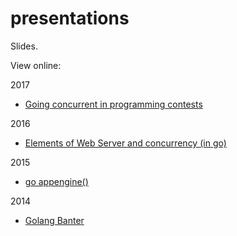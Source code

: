 # presentations
Slides.

View online:

2017

- [Going concurrent in programming contests](https://github.com/Deleplace/presentations/blob/master/2017/concurrency-in-hurry.pdf)

2016

- [Elements of Web Server and concurrency (in go)](http://talks.godoc.org/github.com/Deleplace/presentations/2016/elements-of-web-server-in-go.slide)

2015

- [go appengine()](https://github.com/Deleplace/presentations/blob/master/2015/go-appengine.pdf)

2014

- [Golang Banter](https://github.com/Deleplace/presentations/blob/master/2014/golang-banter.pdf)
